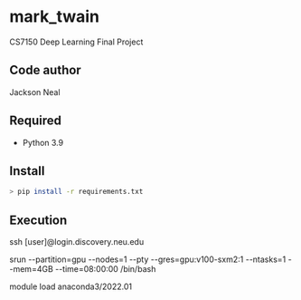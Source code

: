 # mark_twain

CS7150 Deep Learning Final Project


Code author
------------
Jackson Neal

Required
------------
- Python 3.9

Install
------------
```bash
> pip install -r requirements.txt
```

Execution
---------
ssh [user]@login.discovery.neu.edu

srun --partition=gpu --nodes=1 --pty --gres=gpu:v100-sxm2:1 --ntasks=1 --mem=4GB --time=08:00:00 /bin/bash

module load anaconda3/2022.01

